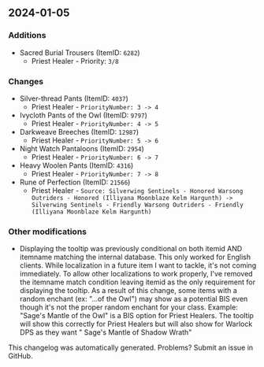 ## 2024-01-05



### Additions

* Sacred Burial Trousers (ItemID: `6282`)
  * Priest Healer - Priority: `3/8`


### Changes

* Silver-thread Pants (ItemID: `4037`)
  * Priest Healer - `PriorityNumber: 3 -> 4`
* Ivycloth Pants of the Owl (ItemID: `9797`)
  * Priest Healer - `PriorityNumber: 4 -> 5`
* Darkweave Breeches (ItemID: `12987`)
  * Priest Healer - `PriorityNumber: 5 -> 6`
* Night Watch Pantaloons (ItemID: `2954`)
  * Priest Healer - `PriorityNumber: 6 -> 7`
* Heavy Woolen Pants (ItemID: `4316`)
  * Priest Healer - `PriorityNumber: 7 -> 8`
* Rune of Perfection (ItemID: `21566`)
  * Priest Healer - `Source: Silverwing Sentinels - Honored
Warsong Outriders - Honored (Illiyana Moonblaze
Kelm Hargunth) -> Silverwing Sentinels - Friendly
Warsong Outriders - Friendly (Illiyana Moonblaze
Kelm Hargunth)`

### Other modifications

* Displaying the tooltip was previously conditional on both itemid AND itemname matching the internal database. This only worked for English clients. While localization in a future item I want to tackle, it's not coming immediately. To allow other localizations to work properly, I've removed the itemname match condition leaving itemid as the only requirement for displaying the tooltip. As a result of this change, some items with a random enchant (ex: "...of the Owl") may show as a potential BIS even though it's not the proper random enchant for your class. Example: "Sage's Mantle of the Owl" is a BIS option for Priest Healers. The tooltip will show this correctly for Priest Healers but will also show for Warlock DPS as they want " Sage's Mantle of Shadow Wrath"

This changelog was automatically generated. Problems? Submit an issue in GitHub.
